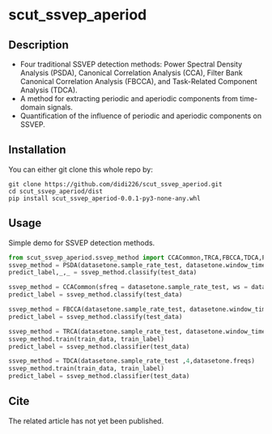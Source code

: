 # scut_ssvep_aperiod

## Description

- Four traditional SSVEP detection methods: Power Spectral Density Analysis (PSDA), Canonical Correlation Analysis (CCA), Filter Bank Canonical Correlation Analysis (FBCCA), and Task-Related Component Analysis (TDCA).
- A method for extracting periodic and aperiodic components from time-domain signals.
- Quantification of the influence of periodic and aperiodic components on SSVEP.

## Installation

You can either git clone this whole repo by:

```
git clone https://github.com/didi226/scut_ssvep_aperiod.git
cd scut_ssvep_aperiod/dist
pip install scut_ssvep_aperiod-0.0.1-py3-none-any.whl
```

## Usage

Simple demo for SSVEP detection methods.

```python
from scut_ssvep_aperiod.ssvep_method import CCACommon,TRCA,FBCCA,TDCA,PSDA
ssvep_method = PSDA(datasetone.sample_rate_test, datasetone.window_time, datasetone.freqs, 3) 
predict_label,_,_ = ssvep_method.classify(test_data)

ssvep_method = CCACommon(sfreq = datasetone.sample_rate_test, ws = datasetone.window_time,fres_list = datasetone.freqs, n_harmonics = 3)
predict_label = ssvep_method.classify(test_data)

ssvep_method = FBCCA(datasetone.sample_rate_test, datasetone.window_time, datasetone.freqs, 3)
predict_label = ssvep_method.classify(test_data)

ssvep_method = TRCA(datasetone.sample_rate_test, datasetone.window_time, datasetone.freqs)
ssvep_method.train(train_data, train_label)
predict_label = ssvep_method.classifier(test_data)

ssvep_method = TDCA(datasetone.sample_rate_test ,4,datasetone.freqs)
ssvep_method.train(train_data, train_label)
predict_label = ssvep_method.classifier(test_data)
```

## Cite 

The related article has not yet been published.